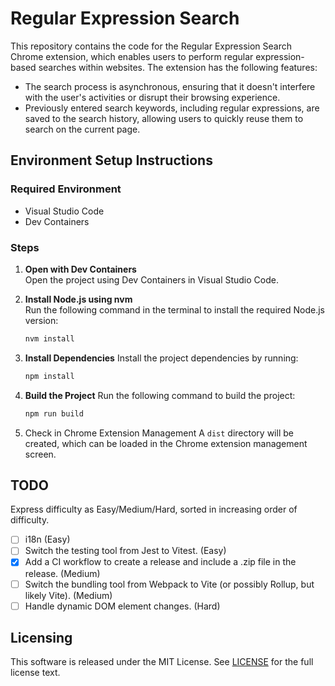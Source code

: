 # Regular Expression Search

This repository contains the code for the Regular Expression Search Chrome extension, which enables users to perform regular expression-based searches within websites. The extension has the following features:

- The search process is asynchronous, ensuring that it doesn't interfere with the user's activities or disrupt their browsing experience.
- Previously entered search keywords, including regular expressions, are saved to the search history, allowing users to quickly reuse them to search on the current page.

## Environment Setup Instructions

### Required Environment

- Visual Studio Code
- Dev Containers

### Steps

1. **Open with Dev Containers**  
   Open the project using Dev Containers in Visual Studio Code.

2. **Install Node.js using nvm**  
   Run the following command in the terminal to install the required Node.js version:

   ```bash
   nvm install
   ```

3. **Install Dependencies**
   Install the project dependencies by running:

   ```bash
   npm install
   ```

4. **Build the Project**
   Run the following command to build the project:

   ```bash
   npm run build
   ```

5. Check in Chrome Extension Management
   A `dist` directory will be created, which can be loaded in the Chrome extension management screen.

## TODO

Express difficulty as Easy/Medium/Hard, sorted in increasing order of difficulty.

- [ ] i18n (Easy)
- [ ] Switch the testing tool from Jest to Vitest. (Easy)
- [x] Add a CI workflow to create a release and include a .zip file in the release. (Medium)
- [ ] Switch the bundling tool from Webpack to Vite (or possibly Rollup, but likely Vite). (Medium)
- [ ] Handle dynamic DOM element changes. (Hard)

## Licensing

This software is released under the MIT License. See [LICENSE](LICENSE) for the full license text.
